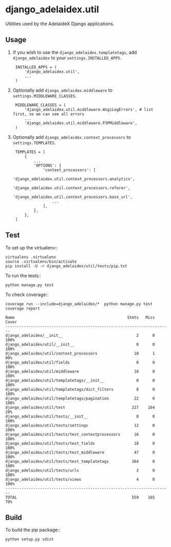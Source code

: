 django\_adelaidex.util
======================

Utilities used by the AdelaideX Django applications.

Usage
-----

1. If you wish to use the `django_adelaidex.templatetags`, add `django_adelaidex`
   to your `settings.INSTALLED_APPS`.

        INSTALLED_APPS = ( 
            'django_adelaidex.util', 
            ... 
        )

2. Optionally add `django_adelaidex.middleware` to `settings.MIDDLEWARE_CLASSES`.

        MIDDLEWARE_CLASSES = ( 
            'django_adelaidex.util.middleware.WsgiLogErrors', # list first, so we can see all errors 
            ...
            'django_adelaidex.util.middleware.P3PMiddleware',
        )

3. Optionally add `django_adelaidex.context_processors` to `settings.TEMPLATES`.

        TEMPLATES = [
            {
                ...
                'OPTIONS': {
                    'context_processors': [
                        'django_adelaidex.util.context_processors.analytics',
                        'django_adelaidex.util.context_processors.referer',
                        'django_adelaidex.util.context_processors.base_url', 
                        ... 
                    ],
                },
            },
        ] 

Test
----

To set up the virtualenv::

    virtualenv .virtualenv
    source .virtualenv/bin/activate
    pip install -U -r django_adelaidex/util/tests/pip.txt

To run the tests::

    python manage.py test

To check coverage::

    coverage run --include=django_adelaidex/*  python manage.py test     
    coverage report

    Name                                                 Stmts   Miss  Cover
    ------------------------------------------------------------------------
    django_adelaidex/__init__                                2      0   100%
    django_adelaidex/util/__init__                           0      0   100%
    django_adelaidex/util/context_processors                10      1    90%
    django_adelaidex/util/fields                             8      0   100%
    django_adelaidex/util/middleware                        18      0   100%
    django_adelaidex/util/templatetags/__init__              0      0   100%
    django_adelaidex/util/templatetags/dict_filters          8      0   100%
    django_adelaidex/util/templatetags/pagination           22      0   100%
    django_adelaidex/util/test                             227    164    28%
    django_adelaidex/util/tests/__init__                     0      0   100%
    django_adelaidex/util/tests/settings                    12      0   100%
    django_adelaidex/util/tests/test_contextprocessors      16      0   100%
    django_adelaidex/util/tests/test_fields                 18      0   100%
    django_adelaidex/util/tests/test_middleware             47      0   100%
    django_adelaidex/util/tests/test_templatetags          164      0   100%
    django_adelaidex/util/tests/urls                         3      0   100%
    django_adelaidex/util/tests/views                        4      0   100%
    ------------------------------------------------------------------------
    TOTAL                                                  559    165    70%

Build
-----

To build the pip package::

    python setup.py sdist

